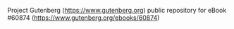 Project Gutenberg (https://www.gutenberg.org) public repository for eBook #60874 (https://www.gutenberg.org/ebooks/60874)
